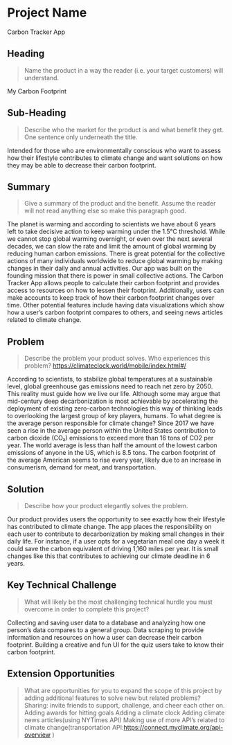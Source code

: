 # Project Name #
Carbon Tracker App

## Heading ##
  > Name the product in a way the reader (i.e. your target customers) will understand.

My Carbon Footprint

## Sub-Heading ##
  > Describe who the market for the product is and what benefit they get. One sentence only underneath the title.

Intended for those who are environmentally conscious who want to assess how their lifestyle contributes to climate change and want solutions on how they may be able to decrease their carbon footprint.

## Summary ##
  > Give a summary of the product and the benefit. Assume the reader will not read anything else so make this paragraph good.

The planet is warming and according to scientists we have about 6 years left to take decisive action to keep warming under the 1.5°C threshold. While we cannot stop global warming overnight, or even over the next several decades, we can slow the rate and limit the amount of global warming by reducing human carbon emissions. There is great potential for the collective actions of many individuals worldwide to reduce global warming by making changes in their daily and annual activities. Our app was built on the founding mission that there is power in small collective actions. The Carbon Tracker App allows people to calculate their carbon footprint and provides access to resources on how to lessen their footprint. Additionally, users can make accounts to keep track of how their carbon footprint changes over time. Other potential features include having data visualizations which show how a user’s carbon footprint compares to others, and seeing news articles related to climate change. 

## Problem ##
  > Describe the problem your product solves. Who experiences this problem?
https://climateclock.world/mobile/index.html#/ 

According to scientists, to stabilize global temperatures at a sustainable level, global greenhouse gas emissions need to reach net zero by 2050. This reality must guide how we live our life. Although some may argue that mid-century deep decarbonization is most achievable by accelerating the deployment of existing zero-carbon technologies this way of thinking leads to overlooking the largest group of key players, humans. To what degree is the average person responsible for climate change? Since 2017 we have seen a rise in the average person within the United States contribution to carbon dioxide (CO₂) emissions to exceed more than 16 tons of CO2 per year. The world average is less than half the amount of the lowest carbon emissions of anyone in the US, which is 8.5 tons. The carbon footprint of the average American seems to rise every year, likely due to an increase in consumerism, demand for meat, and transportation.

## Solution ##
  > Describe how your product elegantly solves the problem.

Our product provides users the opportunity to see exactly how their lifestyle has contributed to climate change. The app places the responsibility on each user to contribute to decarbonization by making small changes in their daily life. For instance, if a user opts for a vegetarian meal one day a week it could save the carbon equivalent of driving 1,160 miles per year. It is small changes like this that contributes to achieving our climate deadline in 6 years. 


## Key Technical Challenge ##
  > What will likely be the most challenging technical hurdle you must overcome in order to complete this project?

Collecting and saving user data to a database and analyzing how one person’s data compares to a general group. 
Data scraping to provide information and resources on how a user can decrease their carbon footprint.
Building a creative and fun UI for the quiz users take to know their carbon footprint.

## Extension Opportunities ##
  > What are opportunities for you to expand the scope of this project by adding additional features to solve new but related problems?
Sharing: invite friends to support, challenge, and cheer each other on.
Adding awards for hitting goals
Adding a climate clock
Adding climate news articles(using NYTimes API)
Making use of more API’s related to climate change(transportation API:https://connect.myclimate.org/api-overview )
